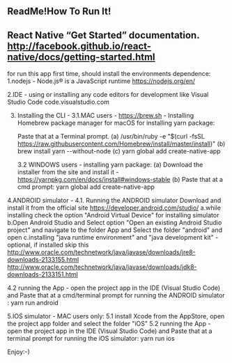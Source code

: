 ReadMe!How To Run It!
--------------------------------------------------------------------
React Native “Get Started” documentation. 
http://facebook.github.io/react-native/docs/getting-started.html
--------------------------------------------------------------------

for run this app first time, should install the environments dependence:
1.nodejs - Node.js® is a JavaScript runtime
https://nodejs.org/en/

2.IDE - using or installing any code editors for development like
Visual Studio Code 
code.visualstudio.com

3. Installing the CLI - 
	3.1.MAC users - 
	https://brew.sh - Installing Homebrew package manager for macOS for installing yarn package:

	Paste that at a Terminal prompt.
	(a) /usr/bin/ruby -e "$(curl -fsSL https://raw.githubusercontent.com/Homebrew/install/master/install)"
	(b) brew install yarn --without-node
	(c) yarn global add create-native-app

	3.2 WINDOWS users - 
	installing yarn package:
	(a) Download the installer from the site and install it - 
	https://yarnpkg.com/en/docs/install#windows-stable
	(b) Paste that at a cmd prompt:
	yarn global add create-native-app

4.ANDROID simulator -
4.1. Running the ANDROID simulator 
Download and install it from the official site 
https://developer.android.com/studio/
a.while installing check the option  "Android Virtual Device" for installing simulator
b.Open Android Studio and Select option "Open an existing Android Studio project" and navigate to the folder App and Select the folder "android" and open
c.installing "java runtime environment" and "java development kit" - optional, if installed skip this
http://www.oracle.com/technetwork/java/javase/downloads/jre8-downloads-2133155.html
http://www.oracle.com/technetwork/java/javase/downloads/jdk8-downloads-2133151.html

4.2 running the App - open the project app in the IDE (Visual Studio Code) and Paste that at a cmd/terminal prompt for running the ANDROID simulator :
yarn run android


5.IOS simulator - MAC users only:
	5.1 install Xcode from the AppStore, open the project app folder and select the folder "iOS"
	5.2 running the App - open the project app in the IDE (Visual Studio Code) and Paste that at a terminal prompt for running the iOS simulator:
yarn run ios

Enjoy:-)

